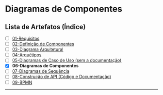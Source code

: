 # Diagramas de Componentes

## Lista de Artefatos (Índice)

- [ ] [01-Requisitos](https://github.com/ADS035-Metricas-e-Arquitetura-de-Soft/documentacao-trabalho-pockedex/blob/main/artefatos/01-Requisitos.md)
- [ ] [02-Definição de Componentes](https://github.com/ADS035-Metricas-e-Arquitetura-de-Soft/documentacao-trabalho-pockedex/blob/main/artefatos/02-DefinicaoDeComponentes.md)
- [ ] [03-Diagrama Arquitetural](https://github.com/ADS035-Metricas-e-Arquitetura-de-Soft/documentacao-trabalho-pockedex/blob/main/artefatos/03-DiagramaArquitetural.md)
- [ ] [04-Arquétipos](https://github.com/ADS035-Metricas-e-Arquitetura-de-Soft/documentacao-trabalho-pockedex/blob/main/artefatos/04-Arquetipos.md)
- [ ] [05-Diagramas de Caso de Uso (sem a documentação)](https://github.com/ADS035-Metricas-e-Arquitetura-de-Soft/documentacao-trabalho-pockedex/tree/main/artefatos/05-DiagramasCasosDeUso.md)
- [x] **06-Diagramas de Componentes**
- [ ] [07-Diagramas de Sequência](https://github.com/ADS035-Metricas-e-Arquitetura-de-Soft/documentacao-trabalho-pockedex/blob/main/artefatos/07-DiagramasDeSequencia.md)
- [ ] [08-Construção de API (Código e Documentação)](https://github.com/ADS035-Metricas-e-Arquitetura-de-Soft/documentacao-trabalho-pockedex/tree/main/artefatos/08-API.md)
- [ ] [09-BPMN](https://github.com/ADS035-Metricas-e-Arquitetura-de-Soft/documentacao-trabalho-pockedex/blob/main/artefatos/09-BPMN.md)

---
